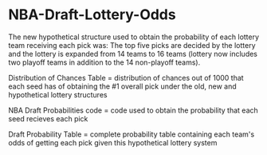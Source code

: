 # NBA-Draft-Lottery-Odds
The new hypothetical structure used to obtain the probability of each lottery team receiving each pick was:
The top five picks are decided by the lottery and
the lottery is expanded from 14 teams to 16 teams (lottery now includes two playoff teams in addition to the 14 non-playoff teams).

Distribution of Chances Table = distribution of chances out of 1000 that each seed has of obtaining the #1 overall pick under the old, new and hypothetical 
lottery structures

NBA Draft Probabilities code = code used to obtain the probability that each seed recieves each pick

Draft Probability Table = complete probability table containing each team's odds of getting each pick given this hypothetical lottery system
